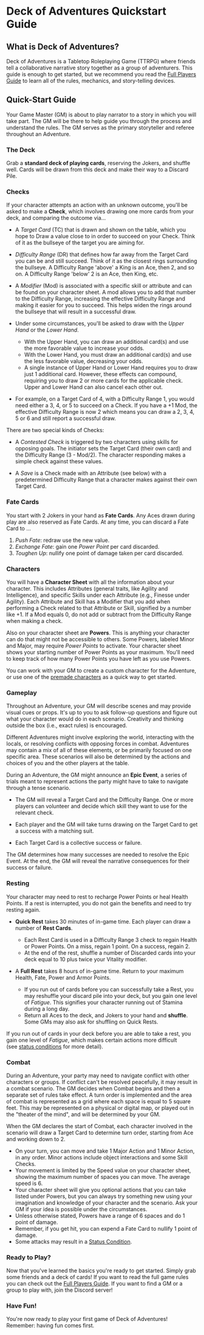 # Deck of Adventures Quickstart Guide

## What is Deck of Adventures?

Deck of Adventures is a Tabletop Roleplaying Game (TTRPG) where friends tell a
collaborative narrative story together as a group of adventurers. This guide is enough
to get started, but we recommend you read the [Full Players Guide](./01_PlayerGuideFull.md)
to learn all of the rules, mechanics, and story-telling devices.

## Quick-Start Guide

Your Game Master (GM) is about to play narrator to a story in which you will take part.
The GM will be there to help guide you through the process and understand the rules.
The GM serves as the primary storyteller and referee throughout an Adventure.

### The Deck

Grab a **standard deck of playing cards**, reserving the Jokers, and shuffle well. Cards
will be drawn from this deck and make their way to a Discard Pile.

### Checks

If your character attempts an action with an unknown outcome, you'll be asked to make
a **Check**, which involves drawing one more cards from your deck, and comparing the
outcome via...

- A *Target Card* (TC) that is drawn and shown on the table, which you hope to Draw a
  value close to in order to succeed on your Check. Think of it as the bullseye of
  the target you are aiming for.

- *Difficulty Range* (DR) that defines how far away from the Target Card you can be and
  still succeed. Think of it as the closest rings surrounding the bullseye. A Difficulty
  Range 'above' a King is an Ace, then 2, and so on. A Difficulty Range 'below' 2 is an
  Ace, then King, etc.

- A *Modifier* (Mod) is associated with a specific skill or attribute and can be found
  on your character sheet. A mod allows you to add that number to the Difficulty Range,
  increasing the effective Difficulty Range and making it easier for you to succeed.
  This helps widen the rings around the bullseye that will result in a successful draw.

- Under some circumstances, you'll be asked to draw with the *Upper Hand* or the *Lower Hand*.
    - With the Upper Hand, you can draw an additional card(s) and use the more
     favorable value to increase your odds.
    - With the Lower Hand, you must draw an additional card(s) and use the less
     favorable value, decreasing your odds.
    - A single instance of Upper Hand or Lower Hand requires you to draw just 1
     additional card. However, these effects can compound, requiring you to draw 2
     or more cards for the applicable check. Upper and Lower Hand can also cancel
     each other out.

- For example, on a Target Card of 4, with a Difficulty Range 1, you would need either a
  3, 4, or 5 to succeed on a Check. If you have a +1 Mod, the effective Difficulty Range
  is now 2 which means you can draw a 2, 3, 4, 5 or 6 and still report a successful
  draw.

There are two special kinds of Checks:

- A *Contested Check* is triggered by two characters using skills for opposing goals.
  The initiator sets the Target Card (their own card) and the Difficulty Range (3 -
  Mod/2). The character responding makes a simple check against these values.

- A *Save* is a Check made with an Attribute (see below) with a predetermined Difficulty
  Range that a character makes against their own Target Card.

### Fate Cards

You start with 2 Jokers in your hand as **Fate Cards**. Any Aces drawn during play are
also reserved as Fate Cards. At any time, you can discard a Fate Card to ...

  1. *Push Fate*: redraw use the new value.
  2. *Exchange Fate*: gain one *Power Point* per card discarded.
  3. *Toughen Up*: nullify one point of damage taken per card discarded.

### Characters

You will have a **Character Sheet** with all the information about your character. This
includes Attributes (general traits, like Agility and Intelligence), and specific Skills
under each Attribute (e.g., Finesse under Agility). Each Attribute and Skill has a
Modifier that you add when performing a Check related to that Attribute or Skill,
signified by a number like +1. If a Mod equals 0, do not add or subtract from the
Difficulty Range when making a check.

Also on your character sheet are **Powers**. This is anything your character can do
that might not be accessible to others. Some Powers, labeled Minor and Major, may
require *Power Points* to activate. Your character sheet shows your starting
number of Power Points as your maximum. You'll need to keep track of how many Power
Points you have left as you use Powers.

You can work with your GM to create a custom character for the Adventure, or use one of
the [premade characters](./PremadeCharacters/) as a quick way to get started.

### Gameplay

Throughout an Adventure, your GM will describe scenes and may provide visual cues or
props. It's up to you to ask follow-up questions and figure out what your character
would do in each scenario. Creativity and thinking outside the box (i.e., exact rules)
is encouraged.

Different Adventures might involve exploring the world, interacting with the locals, or
resolving conflicts with opposing forces in combat. Adventures may contain a mix of all
of these elements, or be primarily focused on one specific area. These scenarios will
also be determined by the actions and choices of you and the other players at the table.

During an Adventure, the GM might announce an **Epic Event**, a series of trials meant
to represent actions the party might have to take to navigate through a tense scenario.

- The GM will reveal a Target Card and the Difficulty Range. One or more players can
  volunteer and decide which skill they want to use for the relevant check.

- Each player and the GM will take turns drawing on the Target Card to get a success
  with a matching suit.

- Each Target Card is a collective success or failure.

The GM determines how many successes are needed to resolve the Epic Event. 
At the end, the GM will reveal the narrative consequences for their success or failure.

### Resting

Your character may need to rest to recharge Power Points or heal Health Points. 
If a rest is interrupted, you do not gain the benefits and need to try resting again.

- **Quick Rest** takes 30 minutes of in-game time. Each player can draw a number of **Rest Cards**.
    - Each Rest Card is used in a Difficulty Range 3 check to regain Health or Power
      Points. On a miss, regain 1 point. On a success, regain 2.
    - At the end of the rest, shuffle a number of Discarded cards into your deck equal to 10 plus twice your Vitality modifier.

- A **Full Rest** takes 8 hours of in-game time. Return to your maximum Health, Fate, Power and Armor
  Points.
    - If you run out of cards before you can successfully take a Rest, you may
     reshuffle your discard pile into your deck, but you gain one level of *Fatigue*.
     This signifies your character running out of Stamina during a long day.
    - Return all Aces to the deck, and Jokers to your hand and **shuffle**. Some GMs may
    also ask for shuffling on Quick Rests.

If you run out of cards in your deck before you are able to take a rest,
you gain one level
of *Fatigue*, which makes certain actions more difficult  
(see [status conditions](./01_PlayerGuideFull.md/#status-conditions) for more detail).

### Combat

During an Adventure, your party may need to navigate conflict with other characters or
groups. If conflict can't be resolved peacefully, it may result in a combat scenario.
The GM decides when Combat begins and then a separate set of rules take effect. A turn
order is implemented and the area of combat is represented as a grid where each space is
equal to 5 square feet. This may be represented on a physical or digital map, or played
out in the "theater of the mind", and will be determined by your GM.

When the GM declares the start of Combat, each character involved in the scenario will
draw a Target Card to determine turn order, starting from Ace and working down to 2.

- On your turn, you can move and take 1 Major Action and 1 Minor Action, in any order.
  Minor actions include object interactions and some Skill Checks.
- Your movement is limited by the Speed value on your character sheet, showing the
  maximum number of spaces you can move. The average speed is 6.
- Your character sheet will give you optional actions that you can take listed under
  Powers, but you can always try something new using your imagination and knowledge of
  your character and the scenario. Ask your GM if your idea is possible under the
  circumstances.
- Unless otherwise stated, Powers have a range of 6 spaces and do 1 point of damage.
- Remember, if you get hit, you can expend a Fate Card to nullify 1 point of damage.
- Some attacks may result in a [Status Condition](./01_PlayerGuideFull.md/#status-conditions).

### Ready to Play?

Now that you've learned the basics you're ready to get started. Simply grab some friends
and a deck of cards! If you want to read the full game rules you can check out the
[Full Players Guide](./01_PlayerGuideFull.md). If you want to find a GM or a group to play
with, join the Discord server!

### Have Fun!

You're now ready to play your first game of Deck of Adventures! Remember: having fun
comes first.
